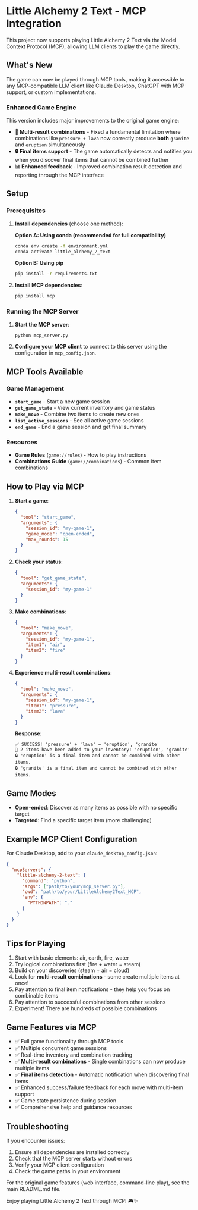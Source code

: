 # Little Alchemy 2 Text - MCP Integration

This project now supports playing Little Alchemy 2 Text via the Model Context Protocol (MCP), allowing LLM clients to play the game directly.

## What's New

The game can now be played through MCP tools, making it accessible to any MCP-compatible LLM client like Claude Desktop, ChatGPT with MCP support, or custom implementations.

### Enhanced Game Engine

This version includes major improvements to the original game engine:

- **🎯 Multi-result combinations** - Fixed a fundamental limitation where combinations like `pressure + lava` now correctly produce **both** `granite` and `eruption` simultaneously
- **🔒 Final items support** - The game automatically detects and notifies you when you discover final items that cannot be combined further
- **📊 Enhanced feedback** - Improved combination result detection and reporting through the MCP interface

## Setup

### Prerequisites

1. **Install dependencies** (choose one method):

   **Option A: Using conda (recommended for full compatibility)**

   ```bash
   conda env create -f environment.yml
   conda activate little_alchemy_2_text
   ```

   **Option B: Using pip**

   ```bash
   pip install -r requirements.txt
   ```

2. **Install MCP dependencies**:

   ```bash
   pip install mcp
   ```

### Running the MCP Server

1. **Start the MCP server**:

   ```bash
   python mcp_server.py
   ```

2. **Configure your MCP client** to connect to this server using the configuration in `mcp_config.json`.

## MCP Tools Available

### Game Management

- **`start_game`** - Start a new game session
- **`get_game_state`** - View current inventory and game status
- **`make_move`** - Combine two items to create new ones
- **`list_active_sessions`** - See all active game sessions
- **`end_game`** - End a game session and get final summary

### Resources

- **Game Rules** (`game://rules`) - How to play instructions
- **Combinations Guide** (`game://combinations`) - Common item combinations

## How to Play via MCP

1. **Start a game**:

   ```json
   {
     "tool": "start_game",
     "arguments": {
       "session_id": "my-game-1",
       "game_mode": "open-ended",
       "max_rounds": 15
     }
   }
   ```

2. **Check your status**:

   ```json
   {
     "tool": "get_game_state",
     "arguments": {
       "session_id": "my-game-1"
     }
   }
   ```

3. **Make combinations**:

   ```json
   {
     "tool": "make_move",
     "arguments": {
       "session_id": "my-game-1",
       "item1": "air",
       "item2": "fire"
     }
   }
   ```

4. **Experience multi-result combinations**:

   ```json
   {
     "tool": "make_move",
     "arguments": {
       "session_id": "my-game-1",
       "item1": "pressure",
       "item2": "lava"
     }
   }
   ```

   **Response:**

   ```text
   ✅ SUCCESS! 'pressure' + 'lava' = 'eruption', 'granite'
   🎉 2 items have been added to your inventory: 'eruption', 'granite'
   🔒 'eruption' is a final item and cannot be combined with other items.
   🔒 'granite' is a final item and cannot be combined with other items.
   ```

## Game Modes

- **Open-ended**: Discover as many items as possible with no specific target
- **Targeted**: Find a specific target item (more challenging)

## Example MCP Client Configuration

For Claude Desktop, add to your `claude_desktop_config.json`:

```json
{
  "mcpServers": {
    "little-alchemy-2-text": {
      "command": "python",
      "args": ["path/to/your/mcp_server.py"],
      "cwd": "path/to/your/LittleAlchemy2Text_MCP",
      "env": {
        "PYTHONPATH": "."
      }
    }
  }
}
```

## Tips for Playing

1. Start with basic elements: air, earth, fire, water
2. Try logical combinations first (fire + water = steam)
3. Build on your discoveries (steam + air = cloud)
4. Look for **multi-result combinations** - some create multiple items at once!
5. Pay attention to final item notifications - they help you focus on combinable items
6. Pay attention to successful combinations from other sessions
7. Experiment! There are hundreds of possible combinations

## Game Features via MCP

- ✅ Full game functionality through MCP tools
- ✅ Multiple concurrent game sessions
- ✅ Real-time inventory and combination tracking
- ✅ **Multi-result combinations** - Single combinations can now produce multiple items
- ✅ **Final items detection** - Automatic notification when discovering final items
- ✅ Enhanced success/failure feedback for each move with multi-item support
- ✅ Game state persistence during session
- ✅ Comprehensive help and guidance resources

## Troubleshooting

If you encounter issues:

1. Ensure all dependencies are installed correctly
2. Check that the MCP server starts without errors
3. Verify your MCP client configuration
4. Check the game paths in your environment

For the original game features (web interface, command-line play), see the main README.md file.

Enjoy playing Little Alchemy 2 Text through MCP! 🎮✨
